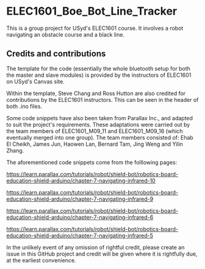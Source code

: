# ELEC1601_Boe_Bot_Line_Tracker
This is a group project for USyd's ELEC1601 course. It involves a robot navigating an obstacle course and a black line. 

## Credits and contributions
The template for the code (essentially the whole bluetooth setup for both the master and slave modules) is provided by the instructors of ELEC1601 on USyd's Canvas site.

Within the template, Steve Chang and Ross Hutton are also credited for contributions by the ELEC1601 instructors. This can be seen in the header of both .ino files. 

Some code snippets have also been taken from Parallax Inc., and adapted to suit the project's requirements. These adaptations were carried out by the team members of ELEC1601_M09_11 and ELEC1601_M09_16 (which eventually merged into one group). The team members consisted of: Ehab El Cheikh, James Jun, Haowen Lan, Bernard Tam, Jing Weng and Yilin Zhang. 

The aforementioned code snippets come from the folllowing pages:

https://learn.parallax.com/tutorials/robot/shield-bot/robotics-board-education-shield-arduino/chapter-7-navigating-infrared-10

https://learn.parallax.com/tutorials/robot/shield-bot/robotics-board-education-shield-arduino/chapter-7-navigating-infrared-9

https://learn.parallax.com/tutorials/robot/shield-bot/robotics-board-education-shield-arduino/chapter-7-navigating-infrared-6 

https://learn.parallax.com/tutorials/robot/shield-bot/robotics-board-education-shield-arduino/chapter-7-navigating-infrared-5


In the unlikely event of any omission of rightful credit, please create an issue in this GitHub project and credit will be given where it is rightfully due, at the earliest convenience. 
